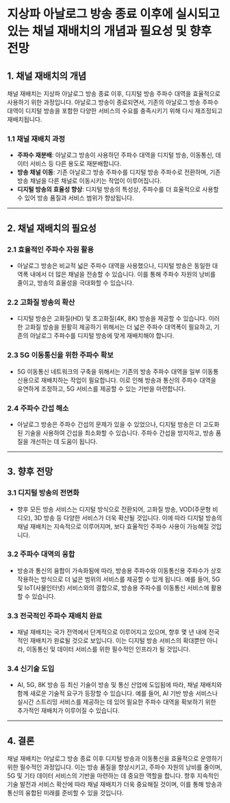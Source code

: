 # 지상파 아날로그 방송 종료 이후에 실시되고 있는 채널 재배치의 개념과 필요성 및 향후 전망

## 1. 채널 재배치의 개념

채널 재배치는 지상파 아날로그 방송 종료 이후, 디지털 방송 주파수 대역을 효율적으로 사용하기 위한 과정입니다. 아날로그 방송이 종료되면서, 기존의 아날로그 방송 주파수 대역이 디지털 방송을 포함한 다양한 서비스의 수요를 충족시키기 위해 다시 재조정되고 재배치됩니다.

### 1.1 채널 재배치 과정
   - **주파수 재분배**: 아날로그 방송이 사용하던 주파수 대역을 디지털 방송, 이동통신, 데이터 서비스 등 다른 용도로 재분배합니다.
   - **방송 채널 이동**: 기존 아날로그 방송 주파수를 디지털 방송 주파수로 전환하며, 기존 방송 채널을 다른 채널로 이동시키는 작업이 이루어집니다.
   - **디지털 방송의 효율성 향상**: 디지털 방송의 특성상, 주파수를 더 효율적으로 사용할 수 있어 방송 품질과 서비스 범위가 향상됩니다.

---

## 2. 채널 재배치의 필요성

### 2.1 **효율적인 주파수 자원 활용**
   - 아날로그 방송은 비교적 넓은 주파수 대역을 사용했으나, 디지털 방송은 동일한 대역폭 내에서 더 많은 채널을 전송할 수 있습니다. 이를 통해 주파수 자원의 낭비를 줄이고, 방송의 효율성을 극대화할 수 있습니다.

### 2.2 **고화질 방송의 확산**
   - 디지털 방송은 고화질(HD) 및 초고화질(4K, 8K) 방송을 제공할 수 있습니다. 이러한 고화질 방송을 원활히 제공하기 위해서는 더 넓은 주파수 대역폭이 필요하고, 기존의 아날로그 주파수를 디지털 방송에 맞게 재배치해야 합니다.

### 2.3 **5G 이동통신을 위한 주파수 확보**
   - 5G 이동통신 네트워크의 구축을 위해서는 기존의 방송 주파수 대역을 일부 이동통신용으로 재배치하는 작업이 필요합니다. 이로 인해 방송과 통신의 주파수 대역을 유연하게 조정하고, 5G 서비스를 제공할 수 있는 기반을 마련합니다.

### 2.4 **주파수 간섭 해소**
   - 아날로그 방송은 주파수 간섭의 문제가 있을 수 있었으나, 디지털 방송은 더 고도화된 기술을 사용하여 간섭을 최소화할 수 있습니다. 주파수 간섭을 방지하고, 방송 품질을 개선하는 데 도움이 됩니다.

---

## 3. 향후 전망

### 3.1 **디지털 방송의 전면화**
   - 향후 모든 방송 서비스는 디지털 방식으로 전환되어, 고화질 방송, VOD(주문형 비디오), 3D 방송 등 다양한 서비스가 더욱 확산될 것입니다. 이에 따라 디지털 방송의 채널 재배치는 지속적으로 이루어지며, 보다 효율적인 주파수 사용이 가능해질 것입니다.

### 3.2 **주파수 대역의 융합**
   - 방송과 통신의 융합이 가속화됨에 따라, 방송용 주파수와 이동통신용 주파수가 상호작용하는 방식으로 더 넓은 범위의 서비스를 제공할 수 있게 됩니다. 예를 들어, 5G 및 IoT(사물인터넷) 서비스와의 결합으로, 방송용 주파수를 이동통신 서비스에 활용할 수 있습니다.

### 3.3 **전국적인 주파수 재배치 완료**
   - 채널 재배치는 국가 전역에서 단계적으로 이루어지고 있으며, 향후 몇 년 내에 전국적인 재배치가 완료될 것으로 보입니다. 이는 디지털 방송 서비스의 확대뿐만 아니라, 이동통신 및 데이터 서비스를 위한 필수적인 인프라가 될 것입니다.

### 3.4 **신기술 도입**
   - AI, 5G, 8K 방송 등 최신 기술이 방송 및 통신 산업에 도입됨에 따라, 채널 재배치와 함께 새로운 기술적 요구가 등장할 수 있습니다. 예를 들어, AI 기반 방송 서비스나 실시간 스트리밍 서비스를 제공하는 데 있어 필요한 주파수 대역을 확보하기 위한 추가적인 재배치가 이루어질 수 있습니다.

---

## 4. 결론

채널 재배치는 아날로그 방송 종료 이후 디지털 방송과 이동통신을 효율적으로 운영하기 위한 필수적인 과정입니다. 이는 방송 품질을 향상시키고, 주파수 자원의 낭비를 줄이며, 5G 및 기타 데이터 서비스의 기반을 마련하는 데 중요한 역할을 합니다. 향후 지속적인 기술 발전과 서비스 확산에 따라 채널 재배치가 더욱 중요해질 것이며, 이를 통해 방송과 통신의 융합된 미래를 준비할 수 있을 것입니다.
